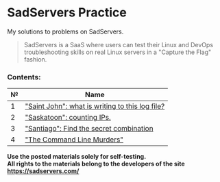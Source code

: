 # SadServers Practice
My solutions to problems on SadServers.

> SadServers is a SaaS where users can test their Linux and DevOps troubleshooting skills on real Linux servers in a "Capture the Flag" fashion.

### Contents:

| № | Name |
| --- | ----------- |
| 1 | ["Saint John": what is writing to this log file?](./01-Saint-John/) |
| 2 | ["Saskatoon": counting IPs.](./02-Saskatoon/) |
| 3 | ["Santiago": Find the secret combination](./03-Santiago/) |
| 4 | ["The Command Line Murders"](./04-The-Command-Line-Murders/) |

**Use the posted materials solely for self-testing.** <br>
**All rights to the materials belong to the developers of the site https://sadservers.com/**